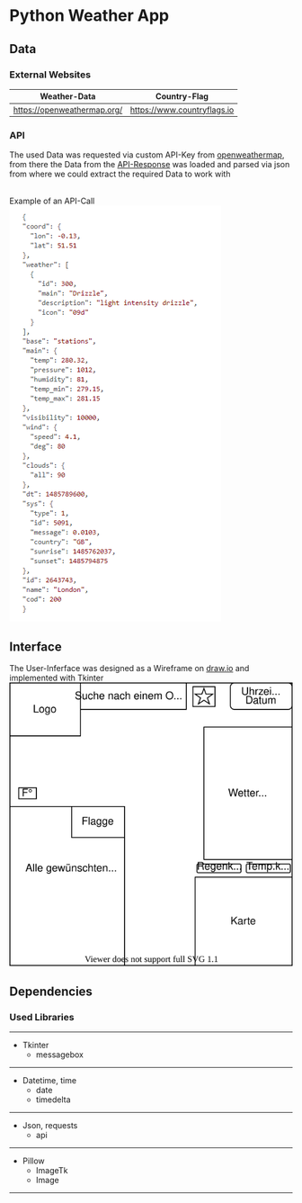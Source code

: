 # Python Weather App
## Data
### External Websites
|Weather-Data                 |Country-Flag                 |
| --------------------------- | --------------------------- |
|https://openweathermap.org/  |https://www.countryflags.io  |

### API
The used Data was requested via custom API-Key from [openweathermap](https://openweathermap.org/), <br>
from there the Data from the [API-Response](https://github.com/Luc-Wshr/DHBW-Python-WeatherApp/blob/main/Organisation/API-Responses) was loaded and parsed via json from where we could extract the required Data to work with <br> <br>

Example of an API-Call 
<br>![](./Doc-Screenshots/API-Call-Response.png) <br>


## Interface
The User-Inferface was designed as a Wireframe on [draw.io](https://app.diagrams.net/) and implemented with Tkinter
<br>![](./Wireframe-UI.svg) <br>
## Dependencies
### Used Libraries
------------------------------
- Tkinter
  - messagebox
------------------------------
- Datetime, time
  - date
  - timedelta
------------------------------
- Json, requests
  -  api
------------------------------
- Pillow
  - ImageTk
  - Image
------------------------------
